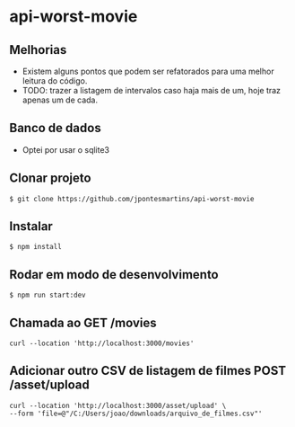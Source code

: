 api-worst-movie
===

## Melhorias

- Existem alguns pontos que podem ser refatorados para uma melhor leitura do código.
- TODO: trazer a listagem de intervalos caso haja mais de um, hoje traz apenas um de cada.

## Banco de dados
 - Optei por usar o sqlite3

## Clonar projeto

```|
$ git clone https://github.com/jpontesmartins/api-worst-movie
```


## Instalar 

```
$ npm install
```

## Rodar em modo de desenvolvimento
```
$ npm run start:dev
```

## Chamada ao GET /movies
```
curl --location 'http://localhost:3000/movies'
```

## Adicionar outro CSV de listagem de filmes POST /asset/upload
```
curl --location 'http://localhost:3000/asset/upload' \
--form 'file=@"/C:/Users/joao/downloads/arquivo_de_filmes.csv"'

```





